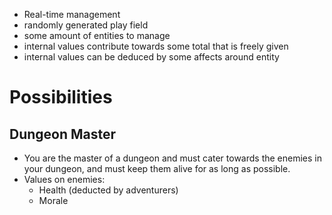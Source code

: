 - Real-time management
- randomly generated play field
- some amount of entities to manage
- internal values contribute towards some total that is freely given
- internal values can be deduced by some affects around entity

# Possibilities
## Dungeon Master
- You are the master of a dungeon and must cater towards the enemies in your dungeon, and must keep them alive for as long as possible.
- Values on enemies:
	- Health (deducted by adventurers)
	- Morale